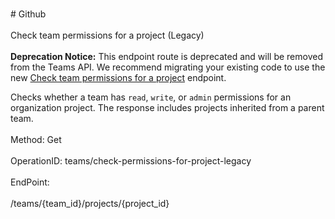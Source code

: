 <br>#     Github</br>
<br>Check team permissions for a project (Legacy)</br>
<br>**Deprecation Notice:** This endpoint route is deprecated and will be removed from the Teams API. We recommend migrating your existing code to use the new [Check team permissions for a project](https://developer.github.com/v3/teams/#check-team-permissions-for-a-project) endpoint.

Checks whether a team has `read`, `write`, or `admin` permissions for an organization project. The response includes projects inherited from a parent team.</br>
<br>Method: Get</br>
<br>OperationID: teams/check-permissions-for-project-legacy</br>
<br>EndPoint:</br>
<br>/teams/{team_id}/projects/{project_id}</br>

